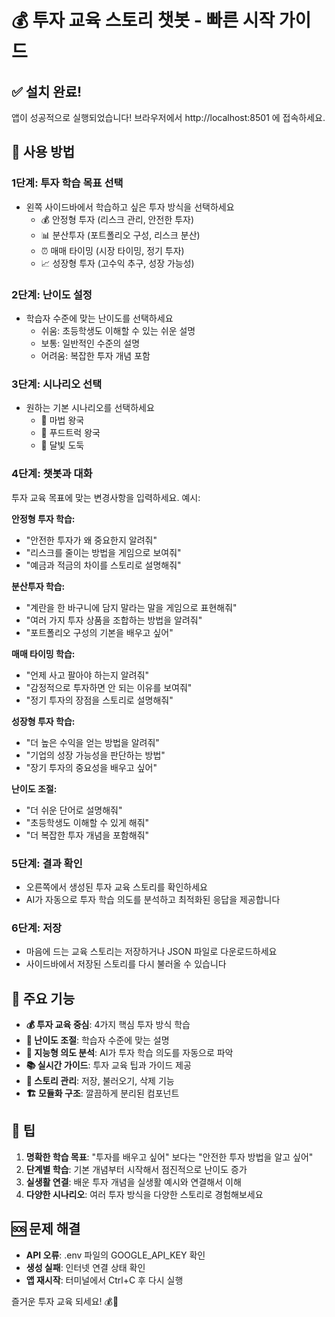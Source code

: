 # 💰 투자 교육 스토리 챗봇 - 빠른 시작 가이드

## ✅ 설치 완료!

앱이 성공적으로 실행되었습니다! 브라우저에서 http://localhost:8501 에 접속하세요.

## 🚀 사용 방법

### 1단계: 투자 학습 목표 선택
- 왼쪽 사이드바에서 학습하고 싶은 투자 방식을 선택하세요
  - 💰 안정형 투자 (리스크 관리, 안전한 투자)
  - 📊 분산투자 (포트폴리오 구성, 리스크 분산)
  - ⏰ 매매 타이밍 (시장 타이밍, 정기 투자)
  - 📈 성장형 투자 (고수익 추구, 성장 가능성)

### 2단계: 난이도 설정
- 학습자 수준에 맞는 난이도를 선택하세요
  - 쉬움: 초등학생도 이해할 수 있는 쉬운 설명
  - 보통: 일반적인 수준의 설명
  - 어려움: 복잡한 투자 개념 포함

### 3단계: 시나리오 선택
- 원하는 기본 시나리오를 선택하세요
  - 🏰 마법 왕국
  - 🚚 푸드트럭 왕국  
  - 🌙 달빛 도둑

### 4단계: 챗봇과 대화
투자 교육 목표에 맞는 변경사항을 입력하세요. 예시:

**안정형 투자 학습:**
- "안전한 투자가 왜 중요한지 알려줘"
- "리스크를 줄이는 방법을 게임으로 보여줘"
- "예금과 적금의 차이를 스토리로 설명해줘"

**분산투자 학습:**
- "계란을 한 바구니에 담지 말라는 말을 게임으로 표현해줘"
- "여러 가지 투자 상품을 조합하는 방법을 알려줘"
- "포트폴리오 구성의 기본을 배우고 싶어"

**매매 타이밍 학습:**
- "언제 사고 팔아야 하는지 알려줘"
- "감정적으로 투자하면 안 되는 이유를 보여줘"
- "정기 투자의 장점을 스토리로 설명해줘"

**성장형 투자 학습:**
- "더 높은 수익을 얻는 방법을 알려줘"
- "기업의 성장 가능성을 판단하는 방법"
- "장기 투자의 중요성을 배우고 싶어"

**난이도 조절:**
- "더 쉬운 단어로 설명해줘"
- "초등학생도 이해할 수 있게 해줘"
- "더 복잡한 투자 개념을 포함해줘"

### 5단계: 결과 확인
- 오른쪽에서 생성된 투자 교육 스토리를 확인하세요
- AI가 자동으로 투자 학습 의도를 분석하고 최적화된 응답을 제공합니다

### 6단계: 저장
- 마음에 드는 교육 스토리는 저장하거나 JSON 파일로 다운로드하세요
- 사이드바에서 저장된 스토리를 다시 불러올 수 있습니다

## 🔧 주요 기능

- **💰 투자 교육 중심**: 4가지 핵심 투자 방식 학습
- **🎯 난이도 조절**: 학습자 수준에 맞는 설명
- **🧠 지능형 의도 분석**: AI가 투자 학습 의도를 자동으로 파악
- **📚 실시간 가이드**: 투자 교육 팁과 가이드 제공
- **💾 스토리 관리**: 저장, 불러오기, 삭제 기능
- **🏗️ 모듈화 구조**: 깔끔하게 분리된 컴포넌트

## 🎯 팁

1. **명확한 학습 목표**: "투자를 배우고 싶어" 보다는 "안전한 투자 방법을 알고 싶어"
2. **단계별 학습**: 기본 개념부터 시작해서 점진적으로 난이도 증가
3. **실생활 연결**: 배운 투자 개념을 실생활 예시와 연결해서 이해
4. **다양한 시나리오**: 여러 투자 방식을 다양한 스토리로 경험해보세요

## 🆘 문제 해결

- **API 오류**: .env 파일의 GOOGLE_API_KEY 확인
- **생성 실패**: 인터넷 연결 상태 확인
- **앱 재시작**: 터미널에서 Ctrl+C 후 다시 실행

즐거운 투자 교육 되세요! 💰🌟
